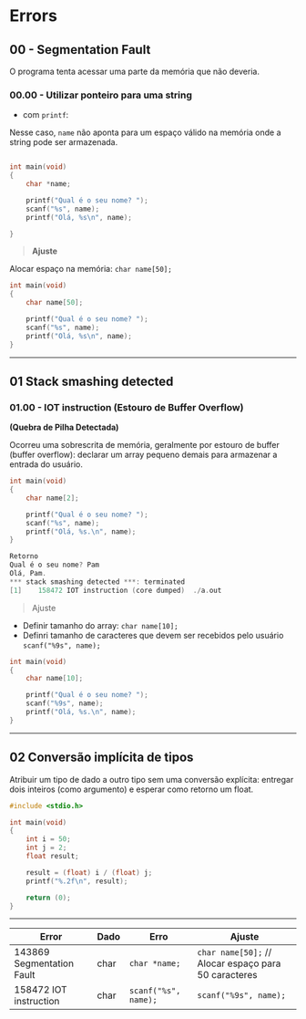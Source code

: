 # Errors

## 00 - Segmentation Fault

O programa tenta acessar uma parte da memória que não deveria.

### 00.00 - Utilizar ponteiro para uma string

- com `printf`:

Nesse caso, `name` não aponta para um espaço válido na memória onde a string pode ser armazenada.

```c

int main(void)
{
    char *name;

    printf("Qual é o seu nome? ");
    scanf("%s", name);
    printf("Olá, %s\n", name);

}
```

> **Ajuste**

Alocar espaço na memória: `char name[50];`

```c
int main(void)
{
    char name[50];

    printf("Qual é o seu nome? ");
    scanf("%s", name);
    printf("Olá, %s\n", name);
}
```

----------------------------------------

## 01 Stack smashing detected 

### 01.00 - IOT instruction (Estouro de Buffer Overflow)

**(Quebra de Pilha Detectada)**

Ocorreu uma sobrescrita de memória, geralmente por estouro de buffer (buffer overflow): declarar um array pequeno demais para armazenar a entrada do usuário.

```c
int main(void)
{
    char name[2];

    printf("Qual é o seu nome? ");
    scanf("%s", name);
    printf("Olá, %s.\n", name);
}

Retorno
Qual é o seu nome? Pam
Olá, Pam.
*** stack smashing detected ***: terminated
[1]    158472 IOT instruction (core dumped)  ./a.out
```

> Ajuste

- Definir tamanho do array: `char name[10];` 
- Definri tamanho de caracteres que devem ser recebidos pelo usuário `scanf("%9s", name);`

```c
int main(void)
{
    char name[10];

    printf("Qual é o seu nome? ");
    scanf("%9s", name);
    printf("Olá, %s.\n", name);
}
```
------------------------

## 02 Conversão implícita de tipos

Atribuir um tipo de dado a outro tipo sem uma conversão explícita: entregar dois inteiros (como argumento) e esperar como retorno um float.

```c
#include <stdio.h>

int main(void)
{
    int i = 50;
    int j = 2;
    float result;

    result = (float) i / (float) j;
    printf("%.2f\n", result);

    return (0);
}
```

---------------------------------------

Error | Dado | Erro | Ajuste
-|-|-|-
143869 Segmentation Fault | char | `char *name;` |  `char name[50];` // Alocar espaço para 50 caracteres  |
158472 IOT instruction | char | `scanf("%s", name);` | `scanf("%9s", name);`